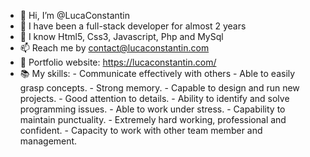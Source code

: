 - 👋 Hi, I’m @LucaConstantin
- 📖 I have been a full-stack developer for almost 2 years
- 🌱 I know Html5, Css3, Javascript, Php and MySql
- 📫 Reach me by contact@lucaconstantin.com
- 💼 Portfolio website: https://lucaconstantin.com/
- 📚 My skills:
      - Communicate effectively with others
      - Able to easily grasp concepts.
      - Strong memory.
      - Capable to design and run new projects.
      - Good attention to details.
      - Ability to identify and solve programming issues.
      - Able to work under stress.
      - Capability to maintain punctuality.
      - Extremely hard working, professional and confident.
      - Capacity to work with other team member and management.     
